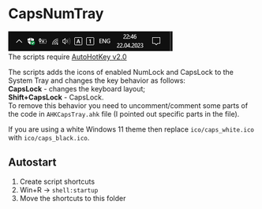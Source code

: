 # CapsNumTray
![SysTray](/img/1.png)  
The scripts require [AutoHotKey v2.0](https://www.autohotkey.com)

The scripts adds the icons of enabled NumLock and CapsLock to the System Tray and changes the key behavior as follows:  
__CapsLock__ - changes the keyboard layout;  
__Shift+CapsLock__ - CapsLock.  
To remove this behavior you need to uncomment/comment some parts of the code in `AHKCapsTray.ahk` file (I pointed out specific parts in the file).

If you are using a white Windows 11 theme then replace `ico/caps_white.ico` with `ico/caps_black.ico`.

## Autostart
1. Create script shortcuts
2. Win+R -> `shell:startup`
3. Move the shortcuts to this folder
